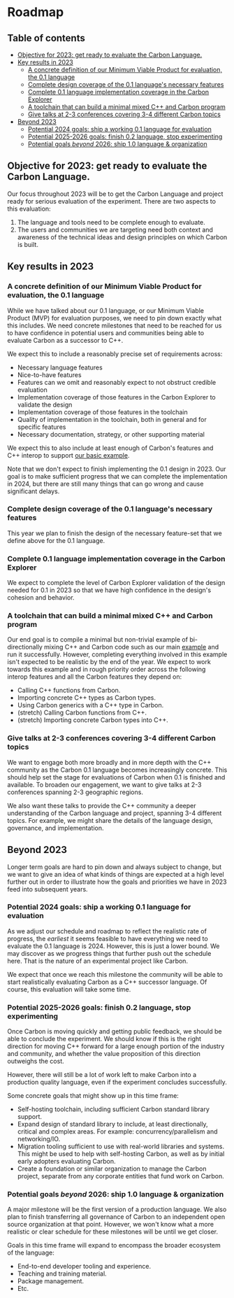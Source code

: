 # Roadmap

<!--
Part of the Carbon Language project, under the Apache License v2.0 with LLVM
Exceptions. See /LICENSE for license information.
SPDX-License-Identifier: Apache-2.0 WITH LLVM-exception
-->

<!-- toc -->

## Table of contents

-   [Objective for 2023: get ready to evaluate the Carbon Language.](#objective-for-2023-get-ready-to-evaluate-the-carbon-language)
-   [Key results in 2023](#key-results-in-2023)
    -   [A concrete definition of our Minimum Viable Product for evaluation, the 0.1 language](#a-concrete-definition-of-our-minimum-viable-product-for-evaluation-the-01-language)
    -   [Complete design coverage of the 0.1 language's necessary features](#complete-design-coverage-of-the-01-languages-necessary-features)
    -   [Complete 0.1 language implementation coverage in the Carbon Explorer](#complete-01-language-implementation-coverage-in-the-carbon-explorer)
    -   [A toolchain that can build a minimal mixed C++ and Carbon program](#a-toolchain-that-can-build-a-minimal-mixed-c-and-carbon-program)
    -   [Give talks at 2-3 conferences covering 3-4 different Carbon topics](#give-talks-at-2-3-conferences-covering-3-4-different-carbon-topics)
-   [Beyond 2023](#beyond-2023)
    -   [Potential 2024 goals: ship a working 0.1 language for evaluation](#potential-2024-goals-ship-a-working-01-language-for-evaluation)
    -   [Potential 2025-2026 goals: finish 0.2 language, stop experimenting](#potential-2025-2026-goals-finish-02-language-stop-experimenting)
    -   [Potential goals _beyond_ 2026: ship 1.0 language & organization](#potential-goals-beyond-2026-ship-10-language--organization)

<!-- tocstop -->

## Objective for 2023: get ready to evaluate the Carbon Language.

Our focus throughout 2023 will be to get the Carbon Language and project ready
for serious evaluation of the experiment. There are two aspects to this
evaluation:

1. The language and tools need to be complete enough to evaluate.
2. The users and communities we are targeting need both context and awareness of
   the technical ideas and design principles on which Carbon is built.

## Key results in 2023

### A concrete definition of our Minimum Viable Product for evaluation, the 0.1 language

While we have talked about our 0.1 language, or our Minimum Viable Product (MVP)
for evaluation purposes, we need to pin down exactly what this includes. We need
concrete milestones that need to be reached for us to have confidence in
potential users and communities being able to evaluate Carbon as a successor to
C++.

We expect this to include a reasonably precise set of requirements across:

-   Necessary language features
-   Nice-to-have features
-   Features can we omit and reasonably expect to not obstruct credible
    evaluation
-   Implementation coverage of those features in the Carbon Explorer to validate
    the design
-   Implementation coverage of those features in the toolchain
-   Quality of implementation in the toolchain, both in general and for specific
    features
-   Necessary documentation, strategy, or other supporting material

We expect this to also include at least enough of Carbon's features and C++
interop to support [our basic example](/docs/images/snippets.md#mixed).

Note that we don't expect to finish implementing the 0.1 design in 2023. Our
goal is to make sufficient progress that we can complete the implementation in 2024, but there
are still many things that can go wrong and cause significant delays.

### Complete design coverage of the 0.1 language's necessary features

This year we plan to finish the design of the necessary feature-set that we
define above for the 0.1 language.

### Complete 0.1 language implementation coverage in the Carbon Explorer

We expect to complete the level of Carbon Explorer validation of the design
needed for 0.1 in 2023 so that we have high confidence in the design's cohesion
and behavior.

### A toolchain that can build a minimal mixed C++ and Carbon program

Our end goal is to compile a minimal but non-trivial example of bi-directionally
mixing C++ and Carbon code such as our main
[example](https://github.com/carbon-language/carbon-lang/blob/trunk/docs/images/snippets.md#mixed)
and run it successfully. However, completing everything involved in this example
isn't expected to be realistic by the end of the year. We expect to work towards
this example and in rough priority order across the following interop features
and all the Carbon features they depend on:

-   Calling C++ functions from Carbon.
-   Importing concrete C++ types as Carbon types.
-   Using Carbon generics with a C++ type in Carbon.
-   (stretch) Calling Carbon functions from C++.
-   (stretch) Importing concrete Carbon types into C++.

### Give talks at 2-3 conferences covering 3-4 different Carbon topics

We want to engage both more broadly and in more depth with the C++ community as
the Carbon 0.1 language becomes increasingly concrete. This should help set the
stage for evaluations of Carbon when 0.1 is finished and available. To broaden
our engagement, we want to give talks at 2-3 conferences spanning 2-3 geographic
regions.

We also want these talks to provide the C++ community a deeper understanding of
the Carbon language and project, spanning 3-4 different topics. For example, we
might share the details of the language design, governance, and implementation.

## Beyond 2023

Longer term goals are hard to pin down and always subject to change, but we want
to give an idea of what kinds of things are expected at a high level further out
in order to illustrate how the goals and priorities we have in 2023 feed into
subsequent years.

### Potential 2024 goals: ship a working 0.1 language for evaluation

As we adjust our schedule and roadmap to reflect the realistic rate of progress,
the _earliest_ it seems feasible to have everything we need to evaluate the 0.1
language is 2024. However, this is just a lower bound. We may discover as we
progress things that further push out the schedule here. That is the nature of
an experimental project like Carbon.

We expect that once we reach this milestone the community will be able to start
realistically evaluating Carbon as a C++ successor language. Of course, this
evaluation will take some time.

### Potential 2025-2026 goals: finish 0.2 language, stop experimenting

Once Carbon is moving quickly and getting public feedback, we should be able to
conclude the experiment. We should know if this is the right direction for
moving C++ forward for a large enough portion of the industry and community, and
whether the value proposition of this direction outweighs the cost.

However, there will still be a lot of work left to make Carbon into a production
quality language, even if the experiment concludes successfully.

Some concrete goals that might show up in this time frame:

-   Self-hosting toolchain, including sufficient Carbon standard library
    support.
-   Expand design of standard library to include, at least directionally,
    critical and complex areas. For example: concurrency/parallelism and
    networking/IO.
-   Migration tooling sufficient to use with real-world libraries and systems.
    This might be used to help with self-hosting Carbon, as well as by initial
    early adopters evaluating Carbon.
-   Create a foundation or similar organization to manage the Carbon project,
    separate from any corporate entities that fund work on Carbon.

### Potential goals _beyond_ 2026: ship 1.0 language & organization

A major milestone will be the first version of a production language. We also
plan to finish transferring all governance of Carbon to an independent open
source organization at that point. However, we won't know what a more realistic
or clear schedule for these milestones will be until we get closer.

Goals in this time frame will expand to encompass the broader ecosystem of the
language:

-   End-to-end developer tooling and experience.
-   Teaching and training material.
-   Package management.
-   Etc.
